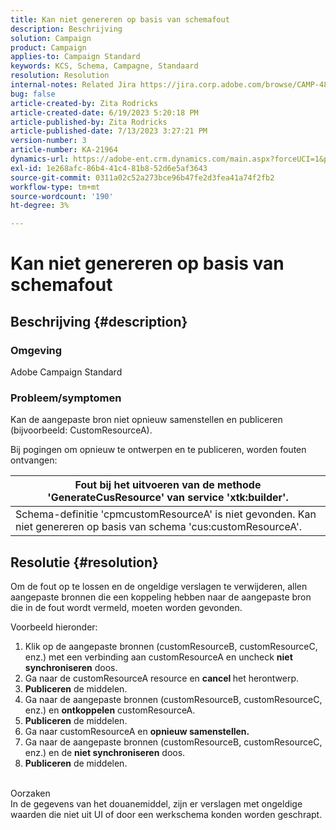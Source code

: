 ```yaml
---
title: Kan niet genereren op basis van schemafout
description: Beschrijving
solution: Campaign
product: Campaign
applies-to: Campaign Standard
keywords: KCS, Schema, Campagne, Standaard
resolution: Resolution
internal-notes: Related Jira https://jira.corp.adobe.com/browse/CAMP-48246
bug: false
article-created-by: Zita Rodricks
article-created-date: 6/19/2023 5:20:18 PM
article-published-by: Zita Rodricks
article-published-date: 7/13/2023 3:27:21 PM
version-number: 3
article-number: KA-21964
dynamics-url: https://adobe-ent.crm.dynamics.com/main.aspx?forceUCI=1&pagetype=entityrecord&etn=knowledgearticle&id=c187ab8c-c50e-ee11-8f6d-6045bd006b3d
exl-id: 1e268afc-86b4-41c4-81b8-52d6e5af3643
source-git-commit: 0311a02c52a273bce96b47fe2d3fea41a74f2fb2
workflow-type: tm+mt
source-wordcount: '190'
ht-degree: 3%

---
```


# Kan niet genereren op basis van schemafout

## Beschrijving {#description}


### Omgeving

Adobe Campaign Standard

### Probleem/symptomen

Kan de aangepaste bron niet opnieuw samenstellen en publiceren (bijvoorbeeld: CustomResourceA).

Bij pogingen om opnieuw te ontwerpen en te publiceren, worden fouten ontvangen:


| Fout bij het uitvoeren van de methode &#39;GenerateCusResource&#39; van service &#39;xtk:builder&#39;. |
| --- |
| Schema-definitie &#39;cpmcustomResourceA&#39; is niet gevonden. Kan niet genereren op basis van schema &#39;cus:customResourceA&#39;. |





## Resolutie {#resolution}


Om de fout op te lossen en de ongeldige verslagen te verwijderen, allen<b> </b>aangepaste bronnen die een koppeling hebben naar de aangepaste bron die in de fout wordt vermeld, moeten worden gevonden.

Voorbeeld hieronder:

1. Klik op de aangepaste bronnen (customResourceB, customResourceC, enz.) met een verbinding aan customResourceA en uncheck <b>niet synchroniseren</b> doos.
2. Ga naar de customResourceA resource en <b>cancel </b>het herontwerp.
3. <b>Publiceren</b> de middelen.
4. Ga naar de aangepaste bronnen (customResourceB, customResourceC, enz.) en <b>ontkoppelen</b> customResourceA.
5. <b>Publiceren</b> de middelen.
6. Ga naar customResourceA en <b>opnieuw samenstellen.</b>
7. Ga naar de aangepaste bronnen (customResourceB, customResourceC, enz.) en de <b>niet synchroniseren</b> doos.
8. <b>Publiceren</b> de middelen.

<br>Oorzaken <br>
In de gegevens van het douanemiddel, zijn er verslagen met ongeldige waarden die niet uit UI of door een werkschema konden worden geschrapt.
